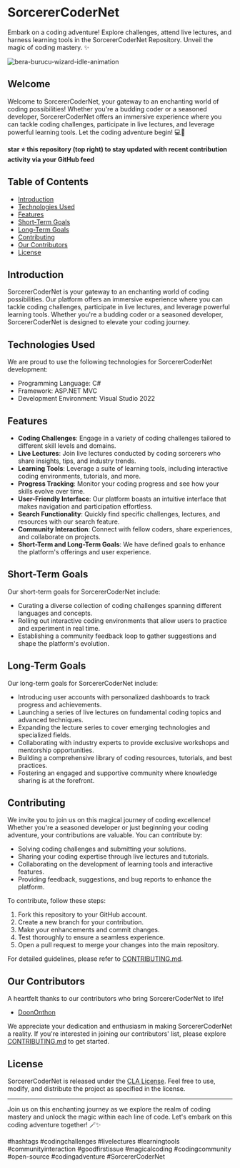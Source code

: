 # SorcererCoderNet
Embark on a coding adventure! Explore challenges, attend live lectures, and harness learning tools in the SorcererCoderNet Repository. Unveil the magic of coding mastery. ✨

![bera-burucu-wizard-idle-animation](https://github.com/DoonOnthon/SorcererCoderNet/assets/73943064/ccde178d-41df-4b16-8a28-0d89dc6a3eca)

## Welcome
Welcome to SorcererCoderNet, your gateway to an enchanting world of coding possibilities! Whether you're a budding coder or a seasoned developer, SorcererCoderNet offers an immersive experience where you can tackle coding challenges, participate in live lectures, and leverage powerful learning tools. Let the coding adventure begin! 💻🎉

**star ⭐ this repository (top right) to stay updated with recent contribution activity via your GitHub feed**

## Table of Contents
- [Introduction](#introduction)
- [Technologies Used](#technologies-used)
- [Features](#features)
- [Short-Term Goals](#short-term-goals)
- [Long-Term Goals](#long-term-goals)
- [Contributing](#contributing)
- [Our Contributors](#our-contributors)
- [License](#license)

## Introduction

SorcererCoderNet is your gateway to an enchanting world of coding possibilities. Our platform offers an immersive experience where you can tackle coding challenges, participate in live lectures, and leverage powerful learning tools. Whether you're a budding coder or a seasoned developer, SorcererCoderNet is designed to elevate your coding journey.

## Technologies Used

We are proud to use the following technologies for SorcererCoderNet development:

- Programming Language: C#
- Framework: ASP.NET MVC
- Development Environment: Visual Studio 2022

## Features

- **Coding Challenges**: Engage in a variety of coding challenges tailored to different skill levels and domains.
- **Live Lectures**: Join live lectures conducted by coding sorcerers who share insights, tips, and industry trends.
- **Learning Tools**: Leverage a suite of learning tools, including interactive coding environments, tutorials, and more.
- **Progress Tracking**: Monitor your coding progress and see how your skills evolve over time.
- **User-Friendly Interface**: Our platform boasts an intuitive interface that makes navigation and participation effortless.
- **Search Functionality**: Quickly find specific challenges, lectures, and resources with our search feature.
- **Community Interaction**: Connect with fellow coders, share experiences, and collaborate on projects.
- **Short-Term and Long-Term Goals**: We have defined goals to enhance the platform's offerings and user experience.

## Short-Term Goals

Our short-term goals for SorcererCoderNet include:
- Curating a diverse collection of coding challenges spanning different languages and concepts.
- Rolling out interactive coding environments that allow users to practice and experiment in real time.
- Establishing a community feedback loop to gather suggestions and shape the platform's evolution.

## Long-Term Goals

Our long-term goals for SorcererCoderNet include:
- Introducing user accounts with personalized dashboards to track progress and achievements.
- Launching a series of live lectures on fundamental coding topics and advanced techniques.
- Expanding the lecture series to cover emerging technologies and specialized fields.
- Collaborating with industry experts to provide exclusive workshops and mentorship opportunities.
- Building a comprehensive library of coding resources, tutorials, and best practices.
- Fostering an engaged and supportive community where knowledge sharing is at the forefront.

## Contributing

We invite you to join us on this magical journey of coding excellence! Whether you're a seasoned developer or just beginning your coding adventure, your contributions are valuable. You can contribute by:
- Solving coding challenges and submitting your solutions.
- Sharing your coding expertise through live lectures and tutorials.
- Collaborating on the development of learning tools and interactive features.
- Providing feedback, suggestions, and bug reports to enhance the platform.

To contribute, follow these steps:
1. Fork this repository to your GitHub account.
2. Create a new branch for your contribution.
3. Make your enhancements and commit changes.
4. Test thoroughly to ensure a seamless experience.
5. Open a pull request to merge your changes into the main repository.

For detailed guidelines, please refer to [CONTRIBUTING.md](CONTRIBUTING.md).

## Our Contributors

A heartfelt thanks to our contributors who bring SorcererCoderNet to life!

- [DoonOnthon](https://github.com/DoonOnthon)

We appreciate your dedication and enthusiasm in making SorcererCoderNet a reality. If you're interested in joining our contributors' list, please explore [CONTRIBUTING.md](CONTRIBUTING.md) to get started.

## License

SorcererCoderNet is released under the [CLA License](LICENSE). Feel free to use, modify, and distribute the project as specified in the license.

---

Join us on this enchanting journey as we explore the realm of coding mastery and unlock the magic within each line of code. Let's embark on this coding adventure together! 🪄✨

#hashtags #codingchallenges #livelectures #learningtools #communityinteraction #goodfirstissue #magicalcoding #codingcommunity #open-source #codingadventure #SorcererCoderNet
